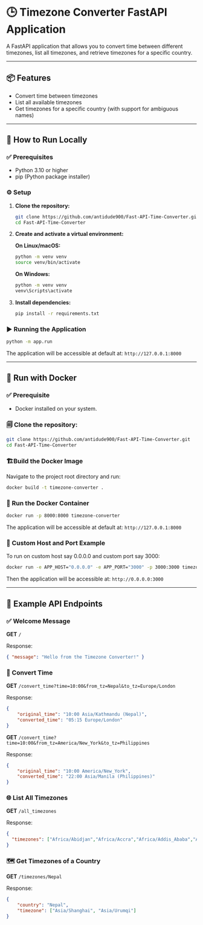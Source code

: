 # 🕒 Timezone Converter FastAPI Application

A FastAPI application that allows you to convert time between different timezones, list all timezones, and retrieve timezones for a specific country.

---

## 📦 Features

- Convert time between timezones
- List all available timezones
- Get timezones for a specific country (with support for ambiguous names)

---

## 🚀 How to Run Locally

### ✅ Prerequisites

- Python 3.10 or higher
- pip (Python package installer)

### ⚙️ Setup

1. **Clone the repository:**

   ```bash
   git clone https://github.com/antidude900/Fast-API-Time-Converter.git
   cd Fast-API-Time-Converter
   ```

2. **Create and activate a virtual environment:**

   **On Linux/macOS:**

   ```bash
   python -m venv venv
   source venv/bin/activate
   ```

   **On Windows:**

   ```cmd
   python -m venv venv
   venv\Scripts\activate
   ```

3. **Install dependencies:**

   ```bash
   pip install -r requirements.txt
   ```

### ▶️ Running the Application

```bash
python -m app.run
```

The application will be accessible at default at: `http://127.0.0.1:8000`

---

## 🐳 Run with Docker

### ✅ Prerequisite

- Docker installed on your system.

### 🗐 Clone the repository:

```bash
git clone https://github.com/antidude900/Fast-API-Time-Converter.git
cd Fast-API-Time-Converter
```

### 🏗️Build the Docker Image

Navigate to the project root directory and run:

```bash
docker build -t timezone-converter .
```

### 🚢 Run the Docker Container

```bash
docker run -p 8000:8000 timezone-converter
```

The application will be accessible at default at: `http://127.0.0.1:8000`

### 🔨 Custom Host and Port Example

To run on custom host say 0.0.0.0 and custom port say 3000:

```bash
docker run -e APP_HOST="0.0.0.0" -e APP_PORT="3000" -p 3000:3000 timezone-converter
```

Then the application will be accessible at: `http://0.0.0.0:3000`

---

## 🔗 Example API Endpoints

### ✅ Welcome Message

**GET** `/`

Response:

```json
{ "message": "Hello from the Timezone Converter!" }
```

### 🔄 Convert Time

**GET** `/convert_time?time=10:00&from_tz=Nepal&to_tz=Europe/London`

Response:

```json
{
	"original_time": "10:00 Asia/Kathmandu (Nepal)",
	"converted_time": "05:15 Europe/London"
}
```

**GET** `/convert_time?time=10:00&from_tz=America/New_York&to_tz=Philippines`

Response:

```json
{
	"original_time": "10:00 America/New_York",
	"converted_time": "22:00 Asia/Manila (Philippines)"
}
```

### 🌐 List All Timezones

**GET** `/all_timezones`

Response:

```json
{
  "timezones": ["Africa/Abidjan","Africa/Accra","Africa/Addis_Ababa","Africa/Algiers",...]
}
```

### 🗺️ Get Timezones of a Country

**GET** `/timezones/Nepal`

Response:

```json
{
	"country": "Nepal",
	"timezone": ["Asia/Shanghai", "Asia/Urumqi"]
}
```
